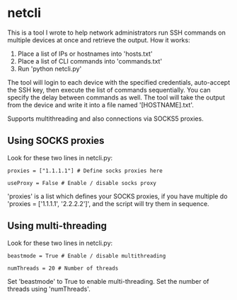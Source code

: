 # netcli
This is a tool I wrote to help network administrators run SSH commands on multiple devices at once and retrieve the output. How it works:

1. Place a list of IPs or hostnames into 'hosts.txt'
2. Place a list of CLI commands into 'commands.txt'
3. Run 'python netcli.py'

The tool will login to each device with the specified credentials, auto-accept the SSH key, then execute the list of commands sequentially. You can specify the delay between commands as well. The tool will take the output from the device and write it into a file named '[HOSTNAME].txt'.

Supports multithreading and also connections via SOCKS5 proxies.

## Using SOCKS proxies

Look for these two lines in netcli.py:

`proxies = ["1.1.1.1"] # Define socks proxies here`

`useProxy = False # Enable / disable socks proxy`

'proxies' is a list which defines your SOCKS proxies, if you have multiple do 'proxies = ['1.1.1.1', '2.2.2.2']', and the script will try them in sequence.

## Using multi-threading

Look for these two lines in netcli.py:

`beastmode = True # Enable / disable multithreading`

`numThreads = 20 # Number of threads`

Set 'beastmode' to True to enable multi-threading. Set the number of threads using 'numThreads'.





